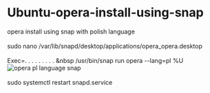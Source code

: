 # Ubuntu-opera-install-using-snap
opera install using snap with polish language
<br>
<br>
sudo nano /var/lib/snapd/desktop/applications/opera_opera.desktop
<br>
<br>
Exec=. . . . . . . . . &nbsp /usr/bin/snap run opera --lang=pl %U
<br>
![opera pl language snap](https://user-images.githubusercontent.com/98317764/231872780-7ba352c1-e6dc-41f7-a5bc-cb6737f0e5db.PNG)
<br>
<br>
sudo systemctl restart snapd.service
